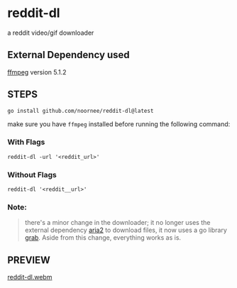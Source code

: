 # reddit-dl
a reddit video/gif downloader

## External Dependency used

<!--[aria2](https://aria2.github.io/) version 1.36.0-->

[ffmpeg](https://ffmpeg.org/) version 5.1.2

## STEPS

```
go install github.com/noornee/reddit-dl@latest
```

make sure you have `ffmpeg` installed before running the following command:

### With Flags
`reddit-dl -url '<reddit_url>'`

### Without Flags
`reddit-dl '<reddit__url>'`
 

### Note:
>there's a minor change in the downloader; it no longer uses the external dependency [aria2](https://aria2.github.io/) to download files, it now uses a go library [grab]("github.com/cavaliergopher/grab/v3"). Aside from this change, everything works as is.


## PREVIEW
[reddit-dl.webm](https://user-images.githubusercontent.com/71889751/206926034-1022447d-b104-4998-b06c-edf6b7c04633.webm)
